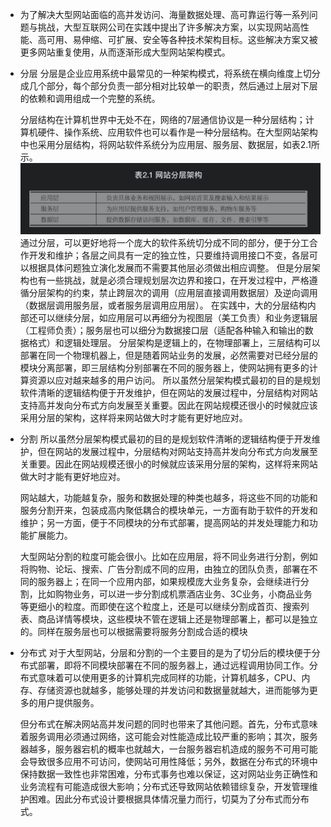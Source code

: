 - 为了解决大型网站面临的高并发访问、海量数据处理、高可靠运行等一系列问题与挑战，大型互联网公司在实践中提出了许多解决方案，以实现网站高性能、高可用、易伸缩、可扩展、安全等各种技术架构目标。这些解决方案又被更多网站重复使用，从而逐渐形成大型网站架构模式。
- 分层
  分层是企业应用系统中最常见的一种架构模式，将系统在横向维度上切分成几个部分，每个部分负责一部分相对比较单一的职责，然后通过上层对下层的依赖和调用组成一个完整的系统。
  
  分层结构在计算机世界中无处不在，网络的7层通信协议是一种分层结构；计算机硬件、操作系统、应用软件也可以看作是一种分层结构。在大型网站架构中也采用分层结构，将网站软件系统分为应用层、服务层、数据层，如表2.1所示。
  ![截屏2022-07-03 下午6.13.12.png](../assets/截屏2022-07-03_下午6.13.12_1656843210040_0.png)
  通过分层，可以更好地将一个庞大的软件系统切分成不同的部分，便于分工合作开发和维护；各层之间具有一定的独立性，只要维持调用接口不变，各层可以根据具体问题独立演化发展而不需要其他层必须做出相应调整。
  但是分层架构也有一些挑战，就是必须合理规划层次边界和接口，在开发过程中，严格遵循分层架构的约束，禁止跨层次的调用（应用层直接调用数据层）及逆向调用（数据层调用服务层，或者服务层调用应用层）。
  在实践中，大的分层结构内部还可以继续分层，如应用层可以再细分为视图层（美工负责）和业务逻辑层（工程师负责）；服务层也可以细分为数据接口层（适配各种输入和输出的数据格式）和逻辑处理层。
  分层架构是逻辑上的，在物理部署上，三层结构可以部署在同一个物理机器上，但是随着网站业务的发展，必然需要对已经分层的模块分离部署，即三层结构分别部署在不同的服务器上，使网站拥有更多的计算资源以应对越来越多的用户访问。
  所以虽然分层架构模式最初的目的是规划软件清晰的逻辑结构便于开发维护，但在网站的发展过程中，分层结构对网站支持高并发向分布式方向发展至关重要。因此在网站规模还很小的时候就应该采用分层的架构，这样将来网站做大时才能有更好地应对。
- 分割
  所以虽然分层架构模式最初的目的是规划软件清晰的逻辑结构便于开发维护，但在网站的发展过程中，分层结构对网站支持高并发向分布式方向发展至关重要。因此在网站规模还很小的时候就应该采用分层的架构，这样将来网站做大时才能有更好地应对。
  
  网站越大，功能越复杂，服务和数据处理的种类也越多，将这些不同的功能和服务分割开来，包装成高内聚低耦合的模块单元，一方面有助于软件的开发和维护；另一方面，便于不同模块的分布式部署，提高网站的并发处理能力和功能扩展能力。
  
  大型网站分割的粒度可能会很小。比如在应用层，将不同业务进行分割，例如将购物、论坛、搜索、广告分割成不同的应用，由独立的团队负责，部署在不同的服务器上；在同一个应用内部，如果规模庞大业务复杂，会继续进行分割，比如购物业务，可以进一步分割成机票酒店业务、3C业务，小商品业务等更细小的粒度。而即使在这个粒度上，还是可以继续分割成首页、搜索列表、商品详情等模块，这些模块不管在逻辑上还是物理部署上，都可以是独立的。同样在服务层也可以根据需要将服务分割成合适的模块
- 分布式
  对于大型网站，分层和分割的一个主要目的是为了切分后的模块便于分布式部署，即将不同模块部署在不同的服务器上，通过远程调用协同工作。分布式意味着可以使用更多的计算机完成同样的功能，计算机越多，CPU、内存、存储资源也就越多，能够处理的并发访问和数据量就越大，进而能够为更多的用户提供服务。
  
  但分布式在解决网站高并发问题的同时也带来了其他问题。首先，分布式意味着服务调用必须通过网络，这可能会对性能造成比较严重的影响；其次，服务器越多，服务器宕机的概率也就越大，一台服务器宕机造成的服务不可用可能会导致很多应用不可访问，使网站可用性降低；另外，数据在分布式的环境中保持数据一致性也非常困难，分布式事务也难以保证，这对网站业务正确性和业务流程有可能造成很大影响；分布式还导致网站依赖错综复杂，开发管理维护困难。因此分布式设计要根据具体情况量力而行，切莫为了分布式而分布式。